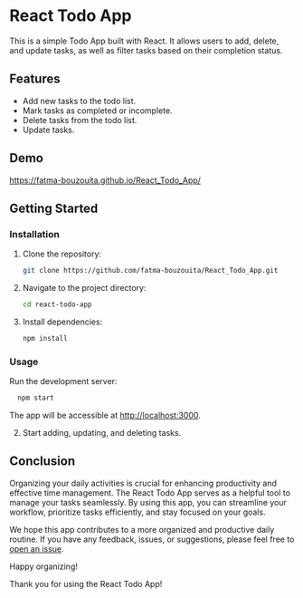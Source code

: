 # React Todo App

This is a simple Todo App built with React. It allows users to add, delete, and update tasks, as well as filter tasks based on their completion status.

## Features

- Add new tasks to the todo list.
- Mark tasks as completed or incomplete.
- Delete tasks from the todo list.
- Update tasks.

## Demo
https://fatma-bouzouita.github.io/React_Todo_App/

## Getting Started

### Installation

1. Clone the repository:

    ```bash
    git clone https://github.com/fatma-bouzouita/React_Todo_App.git
    ```

2. Navigate to the project directory:

    ```bash
    cd react-todo-app
    ```

3. Install dependencies:

    ```bash
    npm install
    ```

### Usage
 Run the development server:

  ```bash
    npm start
  ```

The app will be accessible at [http://localhost:3000](http://localhost:3000).

2. Start adding, updating, and deleting tasks.

## Conclusion

Organizing your daily activities is crucial for enhancing productivity and effective time management.
The React Todo App serves as a helpful tool to manage your tasks seamlessly. By using this app, you can streamline your workflow, prioritize tasks efficiently, and stay focused on your goals.

We hope this app contributes to a more organized and productive daily routine.
If you have any feedback, issues, or suggestions, please feel free to [open an issue](https://github.com/fatma-bouzouita/React_Todo_App/issues).

Happy organizing!

Thank you for using the React Todo App!

